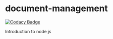 # document-management

[![Codacy Badge](https://api.codacy.com/project/badge/Grade/0af4acc5c6ad4390a4631ec1e994340c)](https://app.codacy.com/app/cjmash_2/document-management?utm_source=github.com&utm_medium=referral&utm_content=cjmash/document-management&utm_campaign=Badge_Grade_Dashboard)

Introduction to node js
